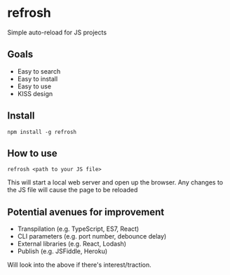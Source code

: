 # refrosh

Simple auto-reload for JS projects

## Goals

- Easy to search
- Easy to install
- Easy to use
- KISS design

## Install

```
npm install -g refrosh
```

## How to use

```
refrosh <path to your JS file>
```

This will start a local web server and open up the browser. Any changes to the JS file will cause the page to be reloaded

## Potential avenues for improvement

- Transpilation (e.g. TypeScript, ES7, React)
- CLI parameters (e.g. port number, debounce delay)
- External libraries (e.g. React, Lodash)
- Publish (e.g. JSFiddle, Heroku)

Will look into the above if there's interest/traction.
